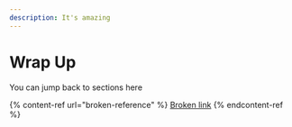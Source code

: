 ```yaml
---
description: It's amazing
---
```


# Wrap Up

You can jump back to sections here

{% content-ref url="broken-reference" %}
[Broken link](broken-reference)
{% endcontent-ref %}
